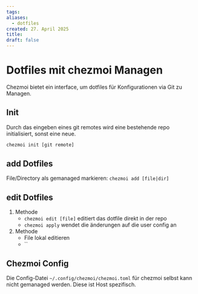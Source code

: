 ```yaml
---
tags: 
aliases:
  - dotfiles
created: 27. April 2025
title: 
draft: false
---
```


# Dotfiles mit chezmoi Managen

Chezmoi bietet ein interface, um dotfiles für Konfigurationen via Git zu Managen. 

## Init

Durch das eingeben eines git remotes wird eine bestehende repo initialisiert, sonst eine neue.

```sh
chezmoi init [git remote]
```

## add Dotfiles

File/Directory als gemanaged markieren: `chezmoi add [file|dir]`

## edit Dotfiles

1. Methode
	- `chezmoi edit [file]` editiert das dotfile direkt in der repo
	- `chezmoi apply` wendet die änderungen auf die user config an
2. Methode
	- File lokal editieren
	- ``

## Chezmoi Config

Die Config-Datei `~/.config/chezmoi/chezmoi.toml` für chezmoi selbst kann nicht gemanaged werden. Diese ist Host spezifisch.

